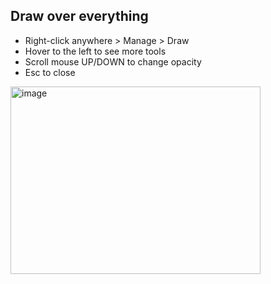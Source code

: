 ## Draw over everything

- Right-click anywhere > Manage > Draw
- Hover to the left to see more tools
- Scroll mouse UP/DOWN to change opacity
- Esc to close

<img width="400" height="300" alt="image" src="https://github.com/user-attachments/assets/284444fc-2bba-45e5-beba-b4683db8ab46" />